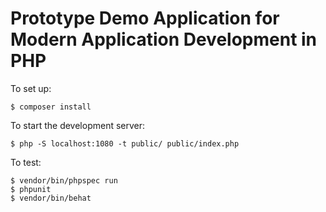 Prototype Demo Application for Modern Application Development in PHP
=====================================================================

To set up:

```
$ composer install
```

To start the development server:

```
$ php -S localhost:1080 -t public/ public/index.php
```

To test:

```
$ vendor/bin/phpspec run
$ phpunit
$ vendor/bin/behat
```
